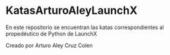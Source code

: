 # KatasArturoAleyLaunchX
En este repositorio se encuentran las katas correspondientes al propedéutico de Python de LaunchX

Creado por Arturo Aley Cruz Colen
